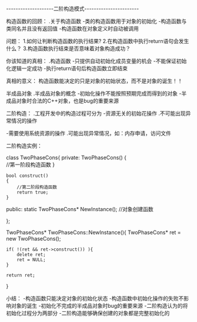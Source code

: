 --------------------二阶构造模式-----------------------

构造函数的回顾：
.关于构造函数
-类的构造函数用于对象的初始化
-构造函数与类同名并且没有返回值
-构造函数在对象定义时自动被调用

问题：
1.如何让判断构造函数的执行结果?
2.在构造函数中执行return语句会发生什么？
3.构造函数执行结束是否意味着对象构造成功？

你该知道的真相：
.构造函数
-只提供自动初始化成员变量的机会
-不能保证初始化逻辑一定成功
-执行return语句后构造函数立即结束

真相的意义：
构造函数能决定的只是对象的初始状态，而不是对象的诞生！！

半成品对象
.半成品对象的概念
-初始化操作不能按照预期完成而得到的对象
-半成品对象时合法的C++对象，也是bug的重要来源

二阶构造：
.工程开发中的构造过程可分为
-资源无关的初始花操作
 .不可能出现异常情况的操作

-需要使用系统资源的操作
 .可能出现异常情况，如：内存申请，访问文件

二阶构造实例：

class TwoPhaseCons{
private:
    TwoPhaseCons()
    {   
        //第一阶段构造函数
    }
    
    bool construct()
    { 
        //第二阶段构造函数
        return true;
    }

public:
    static TwoPhaseCons* NewInstance();  //对象创建函数

};

TwoPhaseCons* TwoPhaseCons::NewInstance(){
    TwoPhaseCons* ret = new TwoPhaseCons();

    if( !(ret && ret->construct()) ){
        delete ret;
        ret = NULL;
    }

    return ret;
}

小结：
-构造函数只能决定对象的初始化状态
-构造函数中初始化操作的失败不影响对象的诞生
-初始化不完成的半成品对象时bug的重要来源
-二阶构造认为的将初始化过程分为两部分
-二阶构造能够确保创建的对象都是完整初始化的
